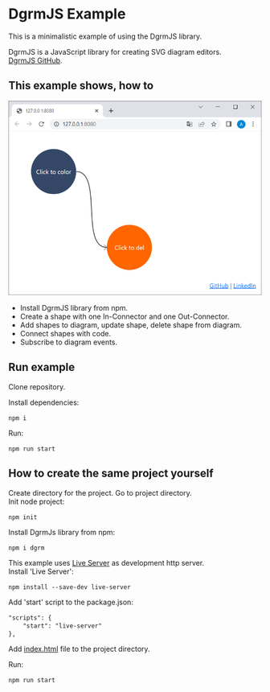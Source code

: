 # DgrmJS Example
This is a minimalistic example of using the DgrmJS library.

DgrmJS is a JavaScript library for creating SVG diagram editors.   
[DgrmJS GitHub](https://github.com/AlexeyBoiko/DgrmJS).

## This example shows, how to

<img src="https://raw.githubusercontent.com/AlexeyBoiko/DgrmJS-Example/doc/img/dgrm-js-example.PNG" alt="diagram" width="600"/>

- Install DgrmJS library from npm.
- Create a shape with one In-Connector and one Out-Connector.
- Add shapes to diagram, update shape, delete shape from diagram.
- Connect shapes with code.
- Subscribe to diagram events.

## Run example
Clone repository.

Install dependencies:
```
npm i
```

Run:
```
npm run start
```

## How to create the same project yourself
Create directory for the project. Go to project directory.  
Init node project:
```
npm init
```

Install DgrmJs library from npm:
```
npm i dgrm
```

This example uses [Live Server](https://www.npmjs.com/package/live-server) as development http server.  
Install 'Live Server':
```
npm install --save-dev live-server
```
Add 'start' script to the package.json:
```
"scripts": {
	"start": "live-server"
},
```

Add [index.html](https://github.com/AlexeyBoiko/DgrmJS-Example/blob/main/index.html) file to the project directory.

Run:
```
npm run start
```
